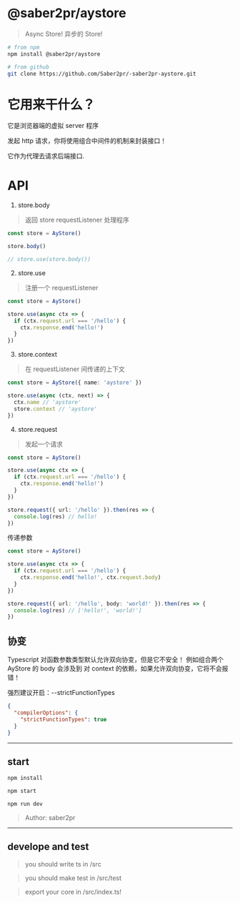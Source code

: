 # @saber2pr/aystore

> Async Store! 异步的 Store!

```bash
# from npm
npm install @saber2pr/aystore

# from github
git clone https://github.com/Saber2pr/-saber2pr-aystore.git
```

# 它用来干什么？

它是浏览器端的虚拟 server 程序

发起 http 请求，你将使用组合中间件的机制来封装接口！

它作为代理去请求后端接口.

# API

1. store.body

> 返回 store requestListener 处理程序

```ts
const store = AyStore()

store.body()

// store.use(store.body())
```

2. store.use

> 注册一个 requestListener

```ts
const store = AyStore()

store.use(async ctx => {
  if (ctx.request.url === '/hello') {
    ctx.response.end('hello!')
  }
})
```

3. store.context

> 在 requestListener 间传递的上下文

```ts
const store = AyStore({ name: 'aystore' })

store.use(async (ctx, next) => {
  ctx.name // 'aystore'
  store.context // 'aystore'
})
```

4. store.request

> 发起一个请求

```ts
const store = AyStore()

store.use(async ctx => {
  if (ctx.request.url === '/hello') {
    ctx.response.end('hello!')
  }
})

store.request({ url: '/hello' }).then(res => {
  console.log(res) // hello!
})
```

传递参数

```ts
const store = AyStore()

store.use(async ctx => {
  if (ctx.request.url === '/hello') {
    ctx.response.end('hello!', ctx.request.body)
  }
})

store.request({ url: '/hello', body: 'world!' }).then(res => {
  console.log(res) // ['hello!', 'world!']
})
```

## 协变

Typescript 对函数参数类型默认允许双向协变，但是它不安全！
例如组合两个 AyStore 的 body 会涉及到 对 context 的依赖，如果允许双向协变，它将不会报错！

强烈建议开启：--strictFunctionTypes

```json
{
  "compilerOptions": {
    "strictFunctionTypes": true
  }
}
```

---

## start

```bash
npm install
```

```bash
npm start

npm run dev

```

> Author: saber2pr

---

## develope and test

> you should write ts in /src

> you should make test in /src/test

> export your core in /src/index.ts!

